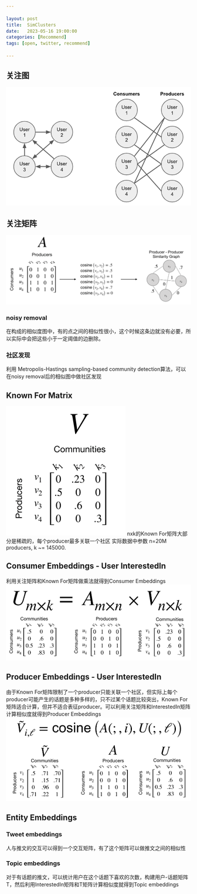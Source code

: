 ```yaml
---

layout: post
title:  SimClusters
date:   2023-05-16 19:00:00
categories: [Recommend]
tags: [open, twitter, recommend]

---
```



## 关注图
![picture 1](../assets/images/2023-05-16-twitter-simclusters/bipartite_graph.png)

## 关注矩阵
![picture 2](../assets/images/2023-05-16-twitter-simclusters/producer_producer_similarity.png)
### noisy removal
在构成的相似度图中，有的点之间的相似性很小，这个时候这条边就没有必要，所以实际中会把这些小于一定阈值的边删除。

### 社区发现
利用 Metropolis-Hastings sampling-based community detection算法，可以在noisy removal后的相似图中做社区发现

## Known For Matrix
![picture 3](../assets/images/2023-05-16-twitter-simclusters/knownfor.png)
nxk的Known For矩阵大部分是稀疏的，每个producer最多关联一个社区
实际数据中参数 n=20M producers, k ~= 145000. 

## Consumer Embeddings - User InterestedIn
利用关注矩阵和Known For矩阵做乘法就得到Consumer Embeddings
![picture 4](../assets/images/2023-05-16-twitter-simclusters/interestedin.png)


## Producer Embeddings - User InterestedIn
由于Known For矩阵限制了一个producer只能关联一个社区，但实际上每个producer可能产生的话题是多种多样的，只不过某个话题比较突出，Known For矩阵适合计算，但并不适合表征producer。可以利用关注矩阵和InterestedIn矩阵计算相似度就得到Producer Embeddings
![picture 5](../assets/images/2023-05-16-twitter-simclusters/producer_embeddings.png)

## Entity Embeddings

### Tweet embeddings
人与推文的交互可以得到一个交互矩阵，有了这个矩阵可以做推文之间的相似性

### Topic embeddings
对于有话题的推文，可以统计用户在这个话题下喜欢的次数，构建用户-话题矩阵T，然后利用InterestedIn矩阵和T矩阵计算相似度就得到Topic embeddings